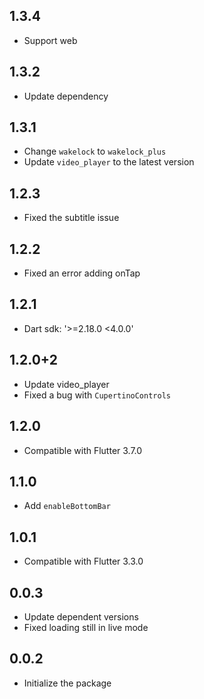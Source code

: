 ## 1.3.4

* Support web

## 1.3.2

* Update dependency

## 1.3.1

* Change `wakelock` to `wakelock_plus`
* Update `video_player` to the latest version

## 1.2.3

* Fixed the subtitle issue

## 1.2.2

* Fixed an error adding onTap

## 1.2.1

* Dart sdk: '>=2.18.0 <4.0.0'

## 1.2.0+2

* Update video_player
* Fixed a bug with `CupertinoControls`

## 1.2.0

* Compatible with Flutter 3.7.0

## 1.1.0

* Add `enableBottomBar`

## 1.0.1

* Compatible with Flutter 3.3.0

## 0.0.3

* Update dependent versions
* Fixed loading still in live mode

## 0.0.2

* Initialize the package